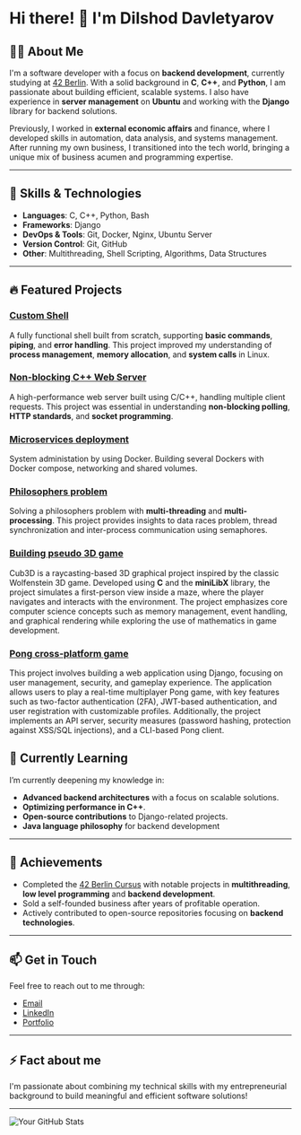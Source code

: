 # Hi there! 👋 I'm Dilshod Davletyarov

## 🧑‍💻 About Me
I'm a software developer with a focus on **backend development**, currently studying at [42 Berlin](https://www.42berlin.de/). With a solid background in **C**, **C++**, and **Python**, I am passionate about building efficient, scalable systems. I also have experience in **server management** on **Ubuntu** and working with the **Django** library for backend solutions.

Previously, I worked in **external economic affairs** and finance, where I developed skills in automation, data analysis, and systems management. After running my own business, I transitioned into the tech world, bringing a unique mix of business acumen and programming expertise.

---

## 🔧 Skills & Technologies

- **Languages**: C, C++, Python, Bash
- **Frameworks**: Django
- **DevOps & Tools**: Git, Docker, Nginx, Ubuntu Server
- **Version Control**: Git, GitHub
- **Other**: Multithreading, Shell Scripting, Algorithms, Data Structures

---

## 🔥 Featured Projects

### [Custom Shell](https://github.com/ddavlet/minishell)
A fully functional shell built from scratch, supporting **basic commands**, **piping**, and **error handling**. This project improved my understanding of **process management**, **memory allocation**, and **system calls** in Linux.

### [Non-blocking C++ Web Server](https://github.com/ddavlet/webserv)
A high-performance web server built using C/C++, handling multiple client requests. This project was essential in understanding **non-blocking polling**, **HTTP standards**, and **socket programming**.

### [Microservices deployment](https://github.com/ddavlet/inception)
System administation by using Docker. Building several Dockers with Docker compose, networking and shared volumes.

### [Philosophers problem](https://github.com/ddavlet/Philosophers)
Solving a philosophers problem with **multi-threading** and **multi-processing**. This project provides insights to data races problem, thread synchronization and inter-process communication using semaphores.

### [Building pseudo 3D game](https://github.com/ddavlet/cub3D)
Cub3D is a raycasting-based 3D graphical project inspired by the classic Wolfenstein 3D game. Developed using **C** and the **miniLibX** library, the project simulates a first-person view inside a maze, where the player navigates and interacts with the environment. The project emphasizes core computer science concepts such as memory management, event handling, and graphical rendering while exploring the use of mathematics in game development.

### [Pong cross-platform game](https://github.com/ddavlet/ft_transcendance)
This project involves building a web application using Django, focusing on user management, security, and gameplay experience. The application allows users to play a real-time multiplayer Pong game, with key features such as two-factor authentication (2FA), JWT-based authentication, and user registration with customizable profiles. Additionally, the project implements an API server, security measures (password hashing, protection against XSS/SQL injections), and a CLI-based Pong client.

## 🌱 Currently Learning
I’m currently deepening my knowledge in:
- **Advanced backend architectures** with a focus on scalable solutions.
- **Optimizing performance in C++**.
- **Open-source contributions** to Django-related projects.
- **Java language philosophy** for backend development

---

## 🎯 Achievements
- Completed the [42 Berlin Cursus](https://www.42berlin.de/en/program/curriculum/) with notable projects in **multithreading**, **low level programming** and **backend development**.
- Sold a self-founded business after years of profitable operation.
- Actively contributed to open-source repositories focusing on **backend technologies**.

---

## 📫 Get in Touch
Feel free to reach out to me through:
- [Email](mailto:dilshod95@gmail.com)
- [LinkedIn](https://www.linkedin.com/in/dilshod-davletyarov/)
- [Portfolio](https://ddavlet.com)

---

## ⚡ Fact about me
I'm passionate about combining my technical skills with my entrepreneurial background to build meaningful and efficient software solutions!

---

![Your GitHub Stats](https://github-readme-stats.vercel.app/api?username=ddavlet&show_icons=true&theme=radical)

